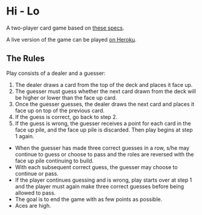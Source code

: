 # Hi - Lo

A two-player card game based on [these specs](https://gist.github.com/tublitzed/6d4efd525926b8bfecfa8771d50807f9).

A live version of the game can be played [on Heroku](https://hi-low-game.herokuapp.com/).

## The Rules
Play consists of a dealer and a guesser:
 1. The dealer draws a card from the top of the deck and places it face up.
 2. The guesser must guess whether the next card drawn from the deck will be higher or lower than the face up card.
 3. Once the guesser guesses, the dealer draws the next card and places it face up on top of the previous card.
 4. If the guess is correct, go back to step 2.
 5. If the guess is wrong, the guesser receives a point for each card in the face up pile, and the face up pile is discarded. Then play begins at step 1 again.

* When the guesser has made three correct guesses in a row, s/he may continue to guess or choose to pass and the roles are reversed with the face up pile continuing to build.
* With each subsequent correct guess, the guesser may choose to continue or pass.
* If the player continues guessing and is wrong, play starts over at step 1 and the player must again make three correct guesses before being allowed to pass.
* The goal is to end the game with as few points as possible.
* Aces are high.

